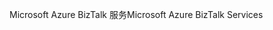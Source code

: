 <span data-ttu-id="a61ec-101">Microsoft Azure BizTalk 服务</span><span class="sxs-lookup"><span data-stu-id="a61ec-101">Microsoft Azure BizTalk Services</span></span>